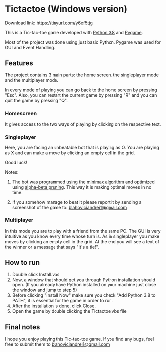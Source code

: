 # Tictactoe (Windows version)

Download link: https://tinyurl.com/y6ef5tjg

This is a Tic-tac-toe game developed with [Python 3.8](https://www.python.org/) and [Pygame](https://www.pygame.org/news).

Most of the project was done using just basic Python. Pygame was used for GUI and Event Handling.

## Features

The project contains 3 main parts: the home screen, the singleplayer mode and the multiplayer mode.

In every mode of playing you can go back to the home screen by pressing "Esc". Also, you can restart the current game by pressing "R" and you can quit the game by pressing "Q".

### Homescreen

It gives access to the two ways of playing by clicking on the respective text.

### Singleplayer

Here, you are facing an unbeatable bot that is playing as O. 
You are playing as X and can make a move by clicking an empty cell in the grid.

Good luck!

Notes:

1. The bot was programmed using the [minimax algorithm](https://en.wikipedia.org/wiki/Minimax) and optimized using [alpha-beta pruning](https://en.wikipedia.org/wiki/Alpha%E2%80%93beta_pruning).
This way it is making optimal moves in no time.

2. If you somehow manage to beat it please report it by sending a screenshot of the game to: blahoviciandrei1@gmail.com

### Multiplayer

In this mode you are to play with a friend from the same PC. The GUI is very intuitive as
you know every time whose turn is. As in singleplayer you make moves by clicking an empty cell in the grid.
At the end you will see a text of the winner or a message that says "It's a tie!".

## How to run

1. Double click Install.vbs
2. Now, a window that should get you through Python installation should open. 
(If you already have Python installed on your machine just close the window and jump to step 5)
3. Before clicking "Install Now" make sure you check "Add Python 3.8 to PATH", it is essential for the game in order to run.
4. After the installation is done, click Close.
5. Open the game by double clicking the Tictactoe.vbs file

## Final notes

I hope you enjoy playing this Tic-tac-toe game. If you find any bugs, feel free to submit them to blahoviciandrei1@gmail.com
